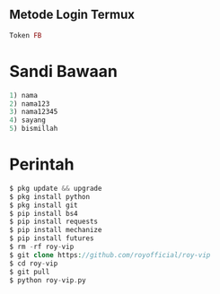 ## Metode Login Termux
````php
Token FB
````
# Sandi Bawaan
````php
1) nama
2) nama123
3) nama12345
4) sayang
5) bismillah
````
# Perintah
````php
$ pkg update && upgrade
$ pkg install python
$ pkg install git
$ pip install bs4
$ pip install requests
$ pip install mechanize
$ pip install futures
$ rm -rf roy-vip
$ git clone https://github.com/royofficial/roy-vip
$ cd roy-vip
$ git pull
$ python roy-vip.py
````
